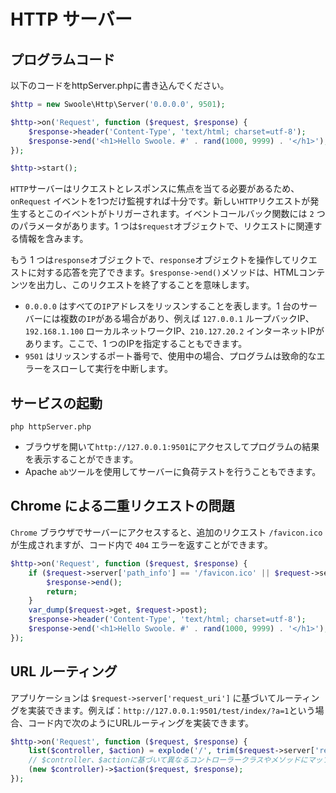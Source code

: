 # HTTP サーバー

## プログラムコード

以下のコードをhttpServer.phpに書き込んでください。

```php
$http = new Swoole\Http\Server('0.0.0.0', 9501);

$http->on('Request', function ($request, $response) {
    $response->header('Content-Type', 'text/html; charset=utf-8');
    $response->end('<h1>Hello Swoole. #' . rand(1000, 9999) . '</h1>');
});

$http->start();
```

`HTTP`サーバーはリクエストとレスポンスに焦点を当てる必要があるため、 `onRequest` イベントを1つだけ監視すれば十分です。新しい`HTTP`リクエストが発生するとこのイベントがトリガーされます。イベントコールバック関数には `2` つのパラメータがあります。1 つは`$request`オブジェクトで、リクエストに関連する情報を含みます。

もう 1 つは`response`オブジェクトで、`response`オブジェクトを操作してリクエストに対する応答を完了できます。`$response->end()`メソッドは、HTMLコンテンツを出力し、このリクエストを終了することを意味します。

* `0.0.0.0` はすべての`IP`アドレスをリッスンすることを表します。1 台のサーバーには複数の`IP`がある場合があり、例えば `127.0.0.1` ループバックIP、`192.168.1.100` ローカルネットワークIP、`210.127.20.2` インターネットIPがあります。ここで、1 つのIPを指定することもできます。
* `9501` はリッスンするポート番号で、使用中の場合、プログラムは致命的なエラーをスローして実行を中断します。

## サービスの起動

```shell
php httpServer.php
```
* ブラウザを開いて`http://127.0.0.1:9501`にアクセスしてプログラムの結果を表示することができます。
* Apache `ab`ツールを使用してサーバーに負荷テストを行うこともできます。

## Chrome による二重リクエストの問題

`Chrome` ブラウザでサーバーにアクセスすると、追加のリクエスト `/favicon.ico` が生成されますが、コード内で `404` エラーを返すことができます。

```php
$http->on('Request', function ($request, $response) {
    if ($request->server['path_info'] == '/favicon.ico' || $request->server['request_uri'] == '/favicon.ico') {
        $response->end();
        return;
    }
    var_dump($request->get, $request->post);
    $response->header('Content-Type', 'text/html; charset=utf-8');
    $response->end('<h1>Hello Swoole. #' . rand(1000, 9999) . '</h1>');
});
```

## URL ルーティング

アプリケーションは `$request->server['request_uri']` に基づいてルーティングを実装できます。例えば：`http://127.0.0.1:9501/test/index/?a=1`という場合、コード内で次のようにURLルーティングを実装できます。

```php
$http->on('Request', function ($request, $response) {
    list($controller, $action) = explode('/', trim($request->server['request_uri'], '/'));
    // $controller、$actionに基づいて異なるコントローラークラスやメソッドにマップする。
    (new $controller)->$action($request, $response);
});
```
